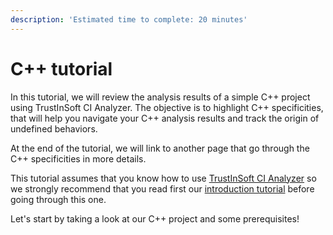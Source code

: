 ```yaml
---
description: 'Estimated time to complete: 20 minutes'
---
```


# C++ tutorial

In this tutorial, we will review the analysis results of a simple C++ project using TrustInSoft CI Analyzer. The objective is to highlight C++ specificities, that will help you navigate your C++ analysis results and track the origin of undefined behaviors.

At the end of the tutorial, we will link to another page that go through the C++ specificities in more details.

This tutorial assumes that you know how to use [TrustInSoft CI Analyzer](../tutorial/find-the-root-cause-of-the-undefined-behaviors.md#launch-trustinsoft-ci-analyzer) so we strongly recommend that you read first our [introduction tutorial](../tutorial/) before going through this one.

Let's start by taking a look at our C++ project and some prerequisites!



